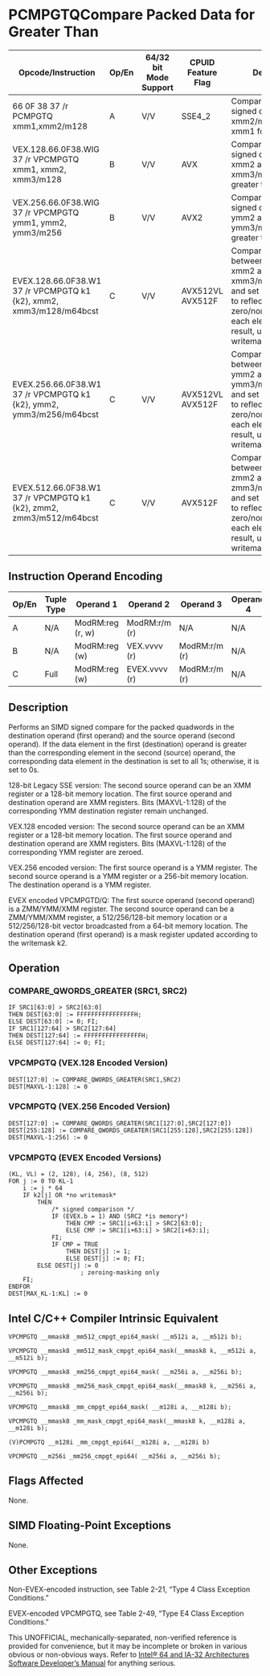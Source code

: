 # PCMPGTQ**Compare Packed Data for Greater Than**

| Opcode/Instruction                                                  | Op/En | 64/32 bit Mode Support | CPUID Feature Flag | Description                                                                                                                                                                             |
| ------------------------------------------------------------------- | ----- | ---------------------- | ------------------ | --------------------------------------------------------------------------------------------------------------------------------------------------------------------------------------- |
| 66 0F 38 37 /r PCMPGTQ xmm1,xmm2/m128                               | A     | V/V                    | SSE4_2             | Compare packed signed qwords in xmm2/m128 and xmm1 for greater than.                                                                                                                    |
| VEX.128.66.0F38.WIG 37 /r VPCMPGTQ xmm1, xmm2, xmm3/m128            | B     | V/V                    | AVX                | Compare packed signed qwords in xmm2 and xmm3/m128 for greater than.                                                                                                                    |
| VEX.256.66.0F38.WIG 37 /r VPCMPGTQ ymm1, ymm2, ymm3/m256            | B     | V/V                    | AVX2               | Compare packed signed qwords in ymm2 and ymm3/m256 for greater than.                                                                                                                    |
| EVEX.128.66.0F38.W1 37 /r VPCMPGTQ k1 {k2}, xmm2, xmm3/m128/m64bcst | C     | V/V                    | AVX512VL AVX512F   | Compare Greater between int64 vector xmm2 and int64 vector xmm3/m128/m64bcst, and set vector mask k1 to reflect the zero/nonzero status of each element of the result, under writemask. |
| EVEX.256.66.0F38.W1 37 /r VPCMPGTQ k1 {k2}, ymm2, ymm3/m256/m64bcst | C     | V/V                    | AVX512VL AVX512F   | Compare Greater between int64 vector ymm2 and int64 vector ymm3/m256/m64bcst, and set vector mask k1 to reflect the zero/nonzero status of each element of the result, under writemask. |
| EVEX.512.66.0F38.W1 37 /r VPCMPGTQ k1 {k2}, zmm2, zmm3/m512/m64bcst | C     | V/V                    | AVX512F            | Compare Greater between int64 vector zmm2 and int64 vector zmm3/m512/m64bcst, and set vector mask k1 to reflect the zero/nonzero status of each element of the result, under writemask. |

## Instruction Operand Encoding

| Op/En | Tuple Type | Operand 1        | Operand 2     | Operand 3     | Operand 4 |
| ----- | ---------- | ---------------- | ------------- | ------------- | --------- |
| A     | N/A        | ModRM:reg (r, w) | ModRM:r/m (r) | N/A           | N/A       |
| B     | N/A        | ModRM:reg (w)    | VEX.vvvv (r)  | ModRM:r/m (r) | N/A       |
| C     | Full       | ModRM:reg (w)    | EVEX.vvvv (r) | ModRM:r/m (r) | N/A       |

## Description

Performs an SIMD signed compare for the packed quadwords in the destination operand (first operand) and the source operand (second operand). If the data element in the first (destination) operand is greater than the corresponding element in the second (source) operand, the corresponding data element in the destination is set to all 1s; otherwise, it is set to 0s.

128-bit Legacy SSE version: The second source operand can be an XMM register or a 128-bit memory location. The first source operand and destination operand are XMM registers. Bits (MAXVL-1:128) of the corresponding YMM destination register remain unchanged.

VEX.128 encoded version: The second source operand can be an XMM register or a 128-bit memory location. The first source operand and destination operand are XMM registers. Bits (MAXVL-1:128) of the corresponding YMM register are zeroed.

VEX.256 encoded version: The first source operand is a YMM register. The second source operand is a YMM register or a 256-bit memory location. The destination operand is a YMM register.

EVEX encoded VPCMPGTD/Q: The first source operand (second operand) is a ZMM/YMM/XMM register. The second source operand can be a ZMM/YMM/XMM register, a 512/256/128-bit memory location or a 512/256/128-bit vector broadcasted from a 64-bit memory location. The destination operand (first operand) is a mask register updated according to the writemask k2.

## Operation

### COMPARE_QWORDS_GREATER (SRC1, SRC2)

```
IF SRC1[63:0] > SRC2[63:0]
THEN DEST[63:0] := FFFFFFFFFFFFFFFFH;
ELSE DEST[63:0] := 0; FI;
IF SRC1[127:64] > SRC2[127:64]
THEN DEST[127:64] := FFFFFFFFFFFFFFFFH;
ELSE DEST[127:64] := 0; FI;

```

### VPCMPGTQ (VEX.128 Encoded Version)

```
DEST[127:0] := COMPARE_QWORDS_GREATER(SRC1,SRC2)
DEST[MAXVL-1:128] := 0

```

### VPCMPGTQ (VEX.256 Encoded Version)

```
DEST[127:0] := COMPARE_QWORDS_GREATER(SRC1[127:0],SRC2[127:0])
DEST[255:128] := COMPARE_QWORDS_GREATER(SRC1[255:128],SRC2[255:128])
DEST[MAXVL-1:256] := 0

```

### VPCMPGTQ (EVEX Encoded Versions)

```
(KL, VL) = (2, 128), (4, 256), (8, 512)
FOR j := 0 TO KL-1
    i := j * 64
    IF k2[j] OR *no writemask*
        THEN
            /* signed comparison */
            IF (EVEX.b = 1) AND (SRC2 *is memory*)
                THEN CMP := SRC1[i+63:i] > SRC2[63:0];
                ELSE CMP := SRC1[i+63:i] > SRC2[i+63:i];
            FI;
            IF CMP = TRUE
                THEN DEST[j] := 1;
                ELSE DEST[j] := 0; FI;
        ELSE DEST[j] := 0
                    ; zeroing-masking only
    FI;
ENDFOR
DEST[MAX_KL-1:KL] := 0

```

## Intel C/C++ Compiler Intrinsic Equivalent

```
VPCMPGTQ __mmask8 _mm512_cmpgt_epi64_mask( __m512i a, __m512i b);

```

```
VPCMPGTQ __mmask8 _mm512_mask_cmpgt_epi64_mask(__mmask8 k, __m512i a, __m512i b);

```

```
VPCMPGTQ __mmask8 _mm256_cmpgt_epi64_mask( __m256i a, __m256i b);

```

```
VPCMPGTQ __mmask8 _mm256_mask_cmpgt_epi64_mask(__mmask8 k, __m256i a, __m256i b);

```

```
VPCMPGTQ __mmask8 _mm_cmpgt_epi64_mask( __m128i a, __m128i b);

```

```
VPCMPGTQ __mmask8 _mm_mask_cmpgt_epi64_mask(__mmask8 k, __m128i a, __m128i b);

```

```
(V)PCMPGTQ __m128i _mm_cmpgt_epi64(__m128i a, __m128i b)

```

```
VPCMPGTQ __m256i _mm256_cmpgt_epi64( __m256i a, __m256i b);

```

## Flags Affected

None.

## SIMD Floating-Point Exceptions

None.

## Other Exceptions

Non-EVEX-encoded instruction, see Table 2-21, “Type 4 Class Exception Conditions.”

EVEX-encoded VPCMPGTQ, see Table 2-49, “Type E4 Class Exception Conditions.”

This UNOFFICIAL, mechanically-separated, non-verified reference is provided for convenience, but it may be
incomplete or broken in various obvious or non-obvious
ways. Refer to [Intel® 64 and IA-32 Architectures Software Developer’s Manual](https://software.intel.com/en-us/download/intel-64-and-ia-32-architectures-sdm-combined-volumes-1-2a-2b-2c-2d-3a-3b-3c-3d-and-4) for anything serious.
